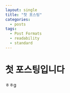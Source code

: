 ```yaml
---
layout: single
title: "첫 포스팅"
categories:
  - posts
tags:
  - Post Formats
  - readability
  - standard
---
```


# 첫 포스팅입니다

ㅎㅎg
